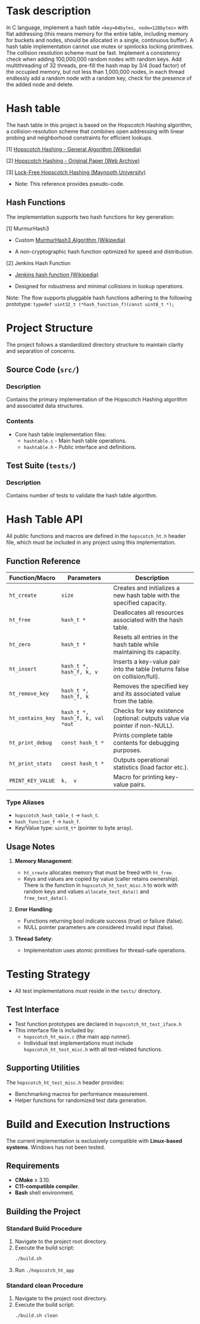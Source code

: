 
# Task description

In C language, implement a hash table ```<key=64bytes, node=128bytes>```
with flat addressing (this means memory for the entire table, including memory
for buckets and nodes, should be allocated in a single, continuous buffer).
A hash table implementation cannot use mutex or spinlocks locking primitives.
The collision resolution scheme must be fast. Implement a consistency check
when adding 100,000,000 random nodes with random keys.
Add multithreading of 32 threads, pre-fill the hash map by 3/4 (load factor)
of the occupied memory, but not less than 1,000,000 nodes, in each thread
endlessly add a random node with a random key, check for the
presence of the added node and delete.

# Hash table
The hash table in this project is based on the Hopscotch Hashing algorithm, a collision-resolution scheme that combines open addressing with linear probing and neighborhood constraints for efficient lookups.

[1] [Hopscotch Hashing - General Algorithm (Wikipedia)](https://en.wikipedia.org/wiki/Hopscotch_hashing)

[2] [Hopscotch Hashing - Original Paper (Web Archive)](https://web.archive.org/web/20221220235913/http://mcg.cs.tau.ac.il/papers/disc2008-hopscotch.pdf)

[3] [Lock-Free Hopscotch Hashing (Maynooth University)](https://mural.maynoothuniversity.ie/id/eprint/15097/1/BP_lock-free.pdf) 

- Note: This reference provides pseudo-code.

## Hash Functions
The implementation supports two hash functions for key generation:

[1] MurmurHash3

- Custom [MurmurHash3 Algorithm (Wikipedia)](https://en.wikipedia.org/wiki/MurmurHash)

- A non-cryptographic hash function optimized for speed and distribution.

[2] Jenkins Hash Function

 - [Jenkins hash function (Wikipedia)](https://en.wikipedia.org/wiki/Jenkins_hash_function)

 - Designed for robustness and minimal collisions in lookup operations.

Note: The flow supports pluggable hash functions adhering to the following prototype:
```typedef uint32_t (*hash_function_f)(const uint8_t *);```

# Project Structure

The project follows a standardized directory structure to maintain clarity and separation of concerns.

## Source Code (`src/`)
### Description
Contains the primary implementation of the Hopscotch Hashing algorithm and associated data structures.

### Contents
- Core hash table implementation files:
  - `hashtable.c` - Main hash table operations.
  - `hashtable.h` - Public interface and definitions.

## Test Suite (`tests/`)
### Description

Contains number of tests to validate the hash table algorithm.

# Hash Table API

All public functions and macros are defined in the `hopscotch_ht.h` header file, which must be included in any project using this implementation.

## Function Reference

| Function/Macro        | Parameters                        | Description                                                                 |
|-----------------------|-----------------------------------|-----------------------------------------------------------------------------|
| `ht_create`           | `size`                            | Creates and initializes a new hash table with the specified capacity.       |
| `ht_free`             | `hash_t *`                        | Deallocates all resources associated with the hash table.                   |
| `ht_zero`             | `hash_t *`                        | Resets all entries in the hash table while maintaining its capacity.        |
| `ht_insert`           | `hash_t *, hash_f, k, v`          | Inserts a key-value pair into the table (returns false on collision/full).  |
| `ht_remove_key`       | `hash_t *, hash_f, k`             | Removes the specified key and its associated value from the table.          |
| `ht_contains_key`     | `hash_t *, hash_f, k, val *out`   | Checks for key existence (optional: outputs value via pointer if non-NULL). |
| `ht_print_debug`      | `const hash_t *`                  | Prints complete table contents for debugging purposes.                      |
| `ht_print_stats`      | `const hash_t *`                  | Outputs operational statistics (load factor etc.).                          |
| `PRINT_KEY_VALUE`     | `k,  v`                           | Macro for printing key-value pairs.                                         |

### Type Aliases
- `hopscotch_hash_table_t` → `hash_t`.
- `hash_function_f` → `hash_f`.
- Key/Value type: `uint8_t*` (pointer to byte array).

## Usage Notes

1. **Memory Management**:
   - `ht_create` allocates memory that must be freed with `ht_free`.
   - Keys and values are copied by value (caller retains ownership). There is the function in `hopscotch_ht_test_misc.h` to work with random keys and values `allocate_test_data()`  and `free_test_data()`.

2. **Error Handling**:
   - Functions returning bool indicate success (true) or failure (false).
   - NULL pointer parameters are considered invalid input (false).

3. **Thread Safety**:
   - Implementation uses atomic primitives for thread-safe operations.

# Testing Strategy

- All test implementations must reside in the `tests/` directory.

## Test Interface
- Test function prototypes are declared in `hopscotch_ht_test_iface.h`
- This interface file is included by:
  - `hopscotch_ht_main.c` (the main app runner).
  - Individual test implementations must include `hopscotch_ht_test_misc.h` with all test-related functions.

## Supporting Utilities
The `hopscotch_ht_test_misc.h` header provides:
- Benchmarking macros for performance measurement.
- Helper functions for randomized test data generation.

# Build and Execution Instructions
The current implementation is exclusively compatible with **Linux-based systems**. Windows has not been tested.

## Requirements
- **CMake** ≥ 3.10.
- **C11-compatible compiler**.
- **Bash** shell environment.

## Building the Project

### Standard Build Procedure
1. Navigate to the project root directory.
2. Execute the build script:
   ```bash
   ./build.sh
3. Run `./hopscotch_ht_app`

### Standard clean Procedure
1. Navigate to the project root directory.
2. Execute the build script:
   ```bash
   ./build.sh clean
